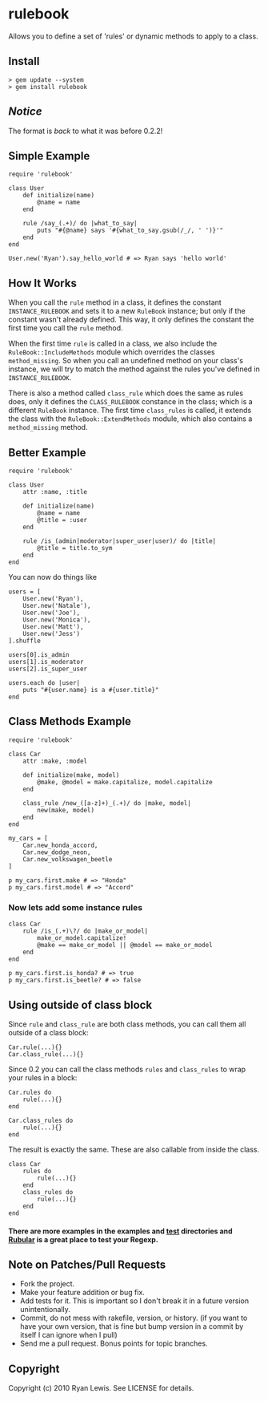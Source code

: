 # rulebook

Allows you to define a set of 'rules' or dynamic methods to apply to a class.

## Install

    > gem update --system
    > gem install rulebook

## _Notice_

The format is _back_ to what it was before 0.2.2!

## Simple Example

    require 'rulebook'
    
    class User
        def initialize(name)
            @name = name
        end
        
        rule /say_(.+)/ do |what_to_say|
            puts "#{@name} says '#{what_to_say.gsub(/_/, ' ')}'"
        end
    end
    
    User.new('Ryan').say_hello_world # => Ryan says 'hello world'

## How It Works

When you call the `rule` method in a class, it defines the constant `INSTANCE_RULEBOOK` and sets it to a new `RuleBook` instance; but only if the constant wasn't already defined. This way, it only defines the constant the first time you call the `rule` method.

When the first time `rule` is called in a class, we also include the `RuleBook::IncludeMethods` module which overrides the classes `method_missing`. So when you call an undefined method on your class's instance, we will try to match the method against the rules you've defined in `INSTANCE_RULEBOOK`.

There is also a method called `class_rule` which does the same as rules does, only it defines the `CLASS_RULEBOOK` constance in the class; which is a different `RuleBook` instance. The first time `class_rules` is called, it extends the class with the `RuleBook::ExtendMethods` module, which also contains a `method_missing` method.

## Better Example

    require 'rulebook'
    
    class User
        attr :name, :title
        
        def initialize(name)
            @name = name
            @title = :user
        end
        
        rule /is_(admin|moderator|super_user|user)/ do |title|
            @title = title.to_sym
        end
    end
    
You can now do things like

    users = [
        User.new('Ryan'),
        User.new('Natale'),
        User.new('Joe'),
        User.new('Monica'),
        User.new('Matt'),
        User.new('Jess')
    ].shuffle
    
    users[0].is_admin
    users[1].is_moderator
    users[2].is_super_user
    
    users.each do |user|
        puts "#{user.name} is a #{user.title}"
    end

## Class Methods Example

    require 'rulebook'
    
    class Car
        attr :make, :model
        
        def initialize(make, model)
            @make, @model = make.capitalize, model.capitalize
        end
        
        class_rule /new_([a-z]+)_(.+)/ do |make, model|
            new(make, model)
        end
    end
    
    my_cars = [
        Car.new_honda_accord,
        Car.new_dodge_neon,
        Car.new_volkswagen_beetle
    ]
    
    p my_cars.first.make # => "Honda"
    p my_cars.first.model # => "Accord"

### Now lets add some instance rules

    class Car
        rule /is_(.+)\?/ do |make_or_model|
            make_or_model.capitalize!
            @make == make_or_model || @model == make_or_model
        end
    end

    p my_cars.first.is_honda? # => true
    p my_cars.first.is_beetle? # => false

## Using outside of class block

Since `rule` and `class_rule` are both class methods,
you can call them all outside of a class block:

    Car.rule(...){}
    Car.class_rule(...){}

Since 0.2 you can call the class methods `rules` and `class_rules` to wrap your rules in a block:

    Car.rules do
        rule(...){}
    end
    
    Car.class_rules do
        rule(...){}
    end
    
The result is exactly the same. These are also callable from inside the class.

    class Car
        rules do
            rule(...){}
        end
        class_rules do
            rule(...){}
        end
    end

#### There are more examples in the examples and [test][1] directories and [Rubular][2] is a great place to test your Regexp.

## Note on Patches/Pull Requests
 
* Fork the project.
* Make your feature addition or bug fix.
* Add tests for it. This is important so I don't break it in a
  future version unintentionally.
* Commit, do not mess with rakefile, version, or history.
  (if you want to have your own version, that is fine but bump version in a commit by itself I can ignore when I pull)
* Send me a pull request. Bonus points for topic branches.

## Copyright

Copyright (c) 2010 Ryan Lewis. See LICENSE for details.


[1]: http://github.com/c00lryguy/rulebook/tree/master/test/
[2]: http://rubular.com/